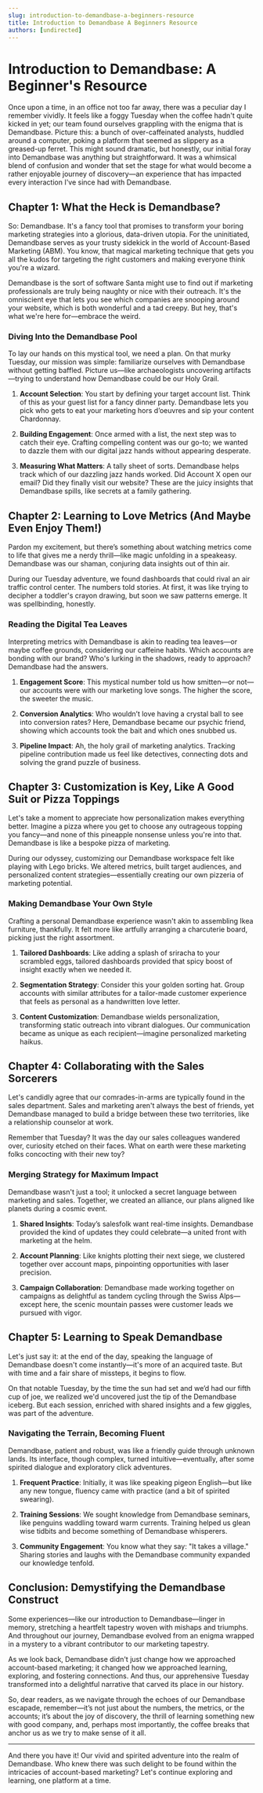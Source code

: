 ```yaml
---
slug: introduction-to-demandbase-a-beginners-resource
title: Introduction to Demandbase A Beginners Resource
authors: [undirected]
---
```



# Introduction to Demandbase: A Beginner's Resource

Once upon a time, in an office not too far away, there was a peculiar day I remember vividly. It feels like a foggy Tuesday when the coffee hadn't quite kicked in yet; our team found ourselves grappling with the enigma that is Demandbase. Picture this: a bunch of over-caffeinated analysts, huddled around a computer, poking a platform that seemed as slippery as a greased-up ferret. This might sound dramatic, but honestly, our initial foray into Demandbase was anything but straightforward. It was a whimsical blend of confusion and wonder that set the stage for what would become a rather enjoyable journey of discovery—an experience that has impacted every interaction I've since had with Demandbase.

## Chapter 1: What the Heck is Demandbase?

So: Demandbase. It's a fancy tool that promises to transform your boring marketing strategies into a glorious, data-driven utopia. For the uninitiated, Demandbase serves as your trusty sidekick in the world of Account-Based Marketing (ABM). You know, that magical marketing technique that gets you all the kudos for targeting the right customers and making everyone think you're a wizard. 

Demandbase is the sort of software Santa might use to find out if marketing professionals are truly being naughty or nice with their outreach. It's the omniscient eye that lets you see which companies are snooping around your website, which is both wonderful and a tad creepy. But hey, that's what we're here for—embrace the weird.

### Diving Into the Demandbase Pool

To lay our hands on this mystical tool, we need a plan. On that murky Tuesday, our mission was simple: familiarize ourselves with Demandbase without getting baffled. Picture us—like archaeologists uncovering artifacts—trying to understand how Demandbase could be our Holy Grail. 

1. **Account Selection**: You start by defining your target account list. Think of this as your guest list for a fancy dinner party. Demandbase lets you pick who gets to eat your marketing hors d’oeuvres and sip your content Chardonnay.

2. **Building Engagement**: Once armed with a list, the next step was to catch their eye. Crafting compelling content was our go-to; we wanted to dazzle them with our digital jazz hands without appearing desperate. 

3. **Measuring What Matters**: A tally sheet of sorts. Demandbase helps track which of our dazzling jazz hands worked. Did Account X open our email? Did they finally visit our website? These are the juicy insights that Demandbase spills, like secrets at a family gathering.

## Chapter 2: Learning to Love Metrics (And Maybe Even Enjoy Them!)

Pardon my excitement, but there’s something about watching metrics come to life that gives me a nerdy thrill—like magic unfolding in a speakeasy. Demandbase was our shaman, conjuring data insights out of thin air. 

During our Tuesday adventure, we found dashboards that could rival an air traffic control center. The numbers told stories. At first, it was like trying to decipher a toddler's crayon drawing, but soon we saw patterns emerge. It was spellbinding, honestly.

### Reading the Digital Tea Leaves

Interpreting metrics with Demandbase is akin to reading tea leaves—or maybe coffee grounds, considering our caffeine habits. Which accounts are bonding with our brand? Who's lurking in the shadows, ready to approach? Demandbase had the answers.

1. **Engagement Score**: This mystical number told us how smitten—or not—our accounts were with our marketing love songs. The higher the score, the sweeter the music.

2. **Conversion Analytics**: Who wouldn’t love having a crystal ball to see into conversion rates? Here, Demandbase became our psychic friend, showing which accounts took the bait and which ones snubbed us.

3. **Pipeline Impact**: Ah, the holy grail of marketing analytics. Tracking pipeline contribution made us feel like detectives, connecting dots and solving the grand puzzle of business.

## Chapter 3: Customization is Key, Like A Good Suit or Pizza Toppings

Let's take a moment to appreciate how personalization makes everything better. Imagine a pizza where you get to choose any outrageous topping you fancy—and none of this pineapple nonsense unless you're into that. Demandbase is like a bespoke pizza of marketing.

During our odyssey, customizing our Demandbase workspace felt like playing with Lego bricks. We altered metrics, built target audiences, and personalized content strategies—essentially creating our own pizzeria of marketing potential.

### Making Demandbase Your Own Style

Crafting a personal Demandbase experience wasn't akin to assembling Ikea furniture, thankfully. It felt more like artfully arranging a charcuterie board, picking just the right assortment.

1. **Tailored Dashboards**: Like adding a splash of sriracha to your scrambled eggs, tailored dashboards provided that spicy boost of insight exactly when we needed it.

2. **Segmentation Strategy**: Consider this your golden sorting hat. Group accounts with similar attributes for a tailor-made customer experience that feels as personal as a handwritten love letter.

3. **Content Customization**: Demandbase wields personalization, transforming static outreach into vibrant dialogues. Our communication became as unique as each recipient—imagine personalized marketing haikus.

## Chapter 4: Collaborating with the Sales Sorcerers

Let's candidly agree that our comrades-in-arms are typically found in the sales department. Sales and marketing aren't always the best of friends, yet Demandbase managed to build a bridge between these two territories, like a relationship counselor at work.

Remember that Tuesday? It was the day our sales colleagues wandered over, curiosity etched on their faces. What on earth were these marketing folks concocting with their new toy?

### Merging Strategy for Maximum Impact

Demandbase wasn't just a tool; it unlocked a secret language between marketing and sales. Together, we created an alliance, our plans aligned like planets during a cosmic event.

1. **Shared Insights**: Today’s salesfolk want real-time insights. Demandbase provided the kind of updates they could celebrate—a united front with marketing at the helm.

2. **Account Planning**: Like knights plotting their next siege, we clustered together over account maps, pinpointing opportunities with laser precision.

3. **Campaign Collaboration**: Demandbase made working together on campaigns as delightful as tandem cycling through the Swiss Alps—except here, the scenic mountain passes were customer leads we pursued with vigor.

## Chapter 5: Learning to Speak Demandbase

Let's just say it: at the end of the day, speaking the language of Demandbase doesn't come instantly—it's more of an acquired taste. But with time and a fair share of missteps, it begins to flow. 

On that notable Tuesday, by the time the sun had set and we’d had our fifth cup of joe, we realized we'd uncovered just the tip of the Demandbase iceberg. But each session, enriched with shared insights and a few giggles, was part of the adventure.

### Navigating the Terrain, Becoming Fluent

Demandbase, patient and robust, was like a friendly guide through unknown lands. Its interface, though complex, turned intuitive—eventually, after some spirited dialogue and exploratory click adventures.

1. **Frequent Practice**: Initially, it was like speaking pigeon English—but like any new tongue, fluency came with practice (and a bit of spirited swearing).

2. **Training Sessions**: We sought knowledge from Demandbase seminars, like penguins waddling toward warm currents. Training helped us glean wise tidbits and become something of Demandbase whisperers.

3. **Community Engagement**: You know what they say: "It takes a village." Sharing stories and laughs with the Demandbase community expanded our knowledge tenfold.

## Conclusion: Demystifying the Demandbase Construct

Some experiences—like our introduction to Demandbase—linger in memory, stretching a heartfelt tapestry woven with mishaps and triumphs. And throughout our journey, Demandbase evolved from an enigma wrapped in a mystery to a vibrant contributor to our marketing tapestry.

As we look back, Demandbase didn't just change how we approached account-based marketing; it changed how we approached learning, exploring, and fostering connections. And thus, our apprehensive Tuesday transformed into a delightful narrative that carved its place in our history.

So, dear readers, as we navigate through the echoes of our Demandbase escapade, remember—it’s not just about the numbers, the metrics, or the accounts; it’s about the joy of discovery, the thrill of learning something new with good company, and, perhaps most importantly, the coffee breaks that anchor us as we try to make sense of it all.

---

And there you have it! Our vivid and spirited adventure into the realm of Demandbase. Who knew there was such delight to be found within the intricacies of account-based marketing? Let's continue exploring and learning, one platform at a time.